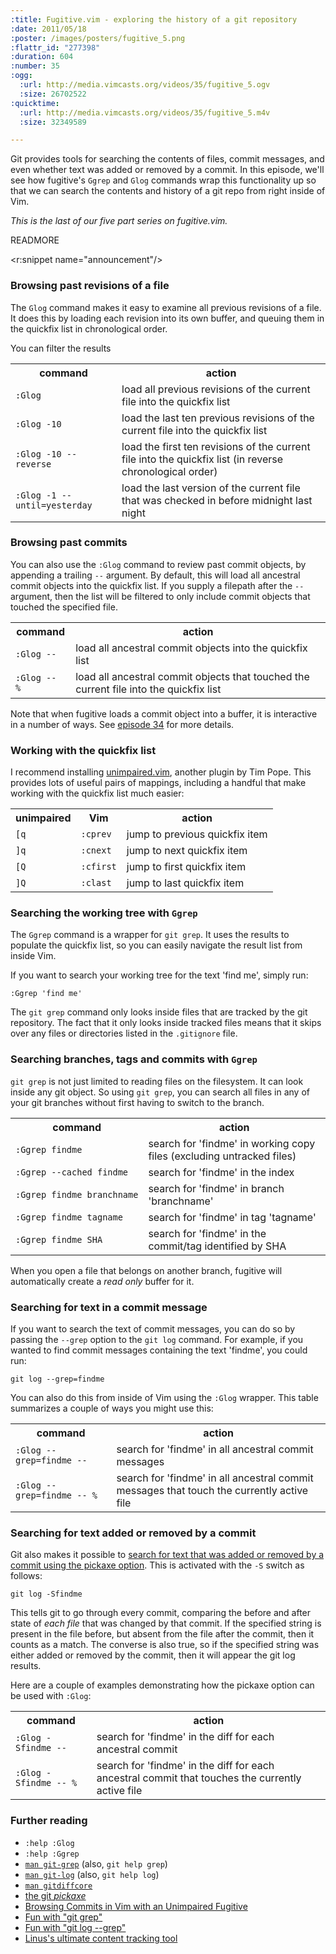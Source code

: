 ```yaml
--- 
:title: Fugitive.vim - exploring the history of a git repository
:date: 2011/05/18
:poster: /images/posters/fugitive_5.png
:flattr_id: "277398"
:duration: 604
:number: 35
:ogg: 
  :url: http://media.vimcasts.org/videos/35/fugitive_5.ogv
  :size: 26702522
:quicktime: 
  :url: http://media.vimcasts.org/videos/35/fugitive_5.m4v
  :size: 32349589

---
```


Git provides tools for searching the contents of files, commit messages, and even whether text was added or removed by a commit. In this episode, we'll see how fugitive's `Ggrep` and `Glog` commands wrap this functionality up so that we can search the contents and history of a git repo from right inside of Vim.

*This is the last of our five part series on fugitive.vim.*


READMORE

<r:snippet name="announcement"/>

### Browsing past revisions of a file

The `Glog` command makes it easy to examine all previous revisions of a file. It does this by loading each revision into its own buffer, and queuing them in the quickfix list in chronological order.

You can filter the results 

<table class="fullwidth">
  <tr>
    <th class="command">command</th>
    <th>action</th>
  </tr>
  <tr>
    <td>
      <code>:Glog</code>
    </td>
    <td>load all previous revisions of the current file into the quickfix list</td>
  </tr>
  <tr>
    <td>
      <code>:Glog -10</code>
    </td>
    <td>load the last ten previous revisions of the current file into the quickfix list</td>
  </tr>
  <tr>
    <td>
      <code>:Glog -10 --reverse</code>
    </td>
    <td>load the first ten revisions of the current file into the quickfix list (in reverse chronological order)</td>
  </tr>
  <tr>
    <td>
      <code>:Glog -1 --until=yesterday</code>
    </td>
    <td>load the last version of the current file that was checked in before midnight last night</td>
  </tr>
</table>

### Browsing past commits

You can also use the `:Glog` command to review past commit objects, by appending a trailing `--` argument. By default, this will load all ancestral commit objects into the quickfix list. If you supply a filepath after the `--` argument, then the list will be filtered to only include commit objects that touched the specified file.

<table class="fullwidth">
  <tr>
    <th class="command">command</th>
    <th>action</th>
  </tr>
  <tr>
    <td>
      <code>:Glog&nbsp;--</code>
    </td>
    <td>load all ancestral commit objects into the quickfix list</td>
  </tr>
  <tr>
    <td>
      <code>:Glog&nbsp;-- %</code>
    </td>
    <td>load all ancestral commit objects that touched the current file into the quickfix list</td>
  </tr>
</table>

Note that when fugitive loads a commit object into a buffer, it is interactive in a number of ways. See [episode 34][34] for more details.

### Working with the quickfix list

I recommend installing [unimpaired.vim][], another plugin by Tim Pope. This provides lots of useful pairs of mappings, including a handful that make working with the quickfix list much easier:

<table class="fullwidth">
  <tr>
    <th>unimpaired</th>
    <th>Vim</th>
    <th>action</th>
  </tr>
  <tr>
    <td><code>[q</code></td>
    <td><code>:cprev</code></td>
    <td>jump to previous quickfix item</td>
  </tr>
  <tr>
    <td><code>]q</code></td>
    <td><code>:cnext</code></td>
    <td>jump to next quickfix item</td>
  </tr>
  <tr>
    <td><code>[Q</code></td>
    <td><code>:cfirst</code></td>
    <td>jump to first quickfix item</td>
  </tr>
  <tr>
    <td><code>]Q</code></td>
    <td><code>:clast</code></td>
    <td>jump to last quickfix item</td>
  </tr>
</table>


### Searching the working tree with `Ggrep`

The `Ggrep` command is a wrapper for `git grep`. It uses the results to populate the quickfix list, so you can easily navigate the result list from inside Vim.

If you want to search your working tree for the text 'find me', simply run:

    :Ggrep 'find me'

The `git grep` command only looks inside files that are tracked by the git repository. The fact that it only looks inside tracked files means that it skips over any files or directories listed in the `.gitignore` file.

### Searching branches, tags and commits with `Ggrep`

`git grep` is not just limited to reading files on the filesystem. It can look inside any git object. So using `git grep`, you can search all files in any of your git branches without first having to switch to the branch.

<table class="fullwidth">
  <tr>
    <th class="command">command</th>
    <th>action</th>
  </tr>
  <tr>
    <td>
      <code>:Ggrep&nbsp;findme</code>
    </td>
    <td>search for 'findme' in working copy files (excluding untracked files)</td>
  </tr>
  <tr>
    <td>
      <code>:Ggrep&nbsp;--cached&nbsp;findme</code>
    </td>
    <td>search for 'findme' in the index</td>
  </tr>
  <tr>
    <td>
      <code>:Ggrep&nbsp;findme&nbsp;branchname</code>
    </td>
    <td>search for 'findme' in branch 'branchname'</td>
  </tr>
  <tr>
    <td>
      <code>:Ggrep&nbsp;findme&nbsp;tagname</code>
    </td>
    <td>search for 'findme' in tag 'tagname'</td>
  </tr>
  <tr>
    <td>
      <code>:Ggrep&nbsp;findme&nbsp;SHA</code>
    </td>
    <td>search for 'findme' in the commit/tag identified by SHA</td>
  </tr>
</table>

When you open a file that belongs on another branch, fugitive will automatically create a *read only* buffer for it.

### Searching for text in a commit message

If you want to search the text of commit messages, you can do so by passing the `--grep` option to the `git log` command. For example, if you wanted to find commit messages containing the text 'findme', you could run:

    git log --grep=findme

You can also do this from inside of Vim using the `:Glog` wrapper. This table summarizes a couple of ways you might use this:

<table class="fullwidth">
  <tr>
    <th class="command">command</th>
    <th>action</th>
  </tr>
  <tr>
    <td>
      <code>:Glog&nbsp;--grep=findme&nbsp;--</code>
    </td>
    <td>search for 'findme' in all ancestral commit messages</td>
  </tr>
  <tr>
    <td>
      <code>:Glog&nbsp;--grep=findme&nbsp;--&nbsp;%</code>
    </td>
    <td>search for 'findme' in all ancestral commit messages that touch the currently active file</td>
  </tr>
</table>

### Searching for text added or removed by a commit

Git also makes it possible to [search for text that was added or removed by a commit using the pickaxe option][pickaxe]. This is activated with the `-S` switch as follows:

    git log -Sfindme

This tells git to go through every commit, comparing the before and after state of *each file* that was changed by that commit. If the specified string is present in the file before, but absent from the file after the commit, then it counts as a match. The converse is also true, so if the specified string was either added or removed by the commit, then it will appear the git log results.

Here are a couple of examples demonstrating how the pickaxe option can be used with `:Glog`:

<table class="fullwidth">
  <tr>
    <th class="command">command</th>
    <th>action</th>
  </tr>
  <tr>
    <td>
      <code>:Glog&nbsp;-Sfindme&nbsp;--</code>
    </td>
    <td>search for 'findme' in the diff for each ancestral commit</td>
  </tr>
  <tr>
    <td>
      <code>:Glog&nbsp;-Sfindme&nbsp;--&nbsp;%</code>
    </td>
    <td>search for 'findme' in the diff for each ancestral commit that touches the currently active file</td>
  </tr>
</table>



### Further reading

* `:help :Glog`
* `:help :Ggrep`
* [`man git-grep`][git-grep] (also, `git help grep`)
* [`man git-log`][git-log] (also, `git help log`)
* [`man gitdiffcore`][gitdiffcore]
* [the git *pickaxe*][pickaxe]
* [Browsing Commits in Vim with an Unimpaired Fugitive][uf]
* [Fun with "git grep"][g1]
* [Fun with "git log --grep"][g2]
* [Linus's ultimate content tracking tool][g3]

[g1]: http://gitster.livejournal.com/27674.html
[g2]: http://gitster.livejournal.com/30195.html
[g3]: http://gitster.livejournal.com/35628.html
[rambling]: http://stopwritingramblingcommitmessages.com/
[unimpaired.vim]: http://www.vim.org/scripts/script.php?script_id=1590
[git-grep]: http://www.kernel.org/pub/software/scm/git/docs/git-grep.html
[git-log]: http://www.kernel.org/pub/software/scm/git/docs/git-log.html
[gitdiffcore]: http://www.kernel.org/pub/software/scm/git/docs/gitdiffcore.html
[pickaxe]: http://www.kernel.org/pub/software/scm/git/docs/gitdiffcore.html#_diffcore_pickaxe_for_detecting_addition_deletion_of_specified_string
[34]: /e/34
[uf]: http://mshared.tumblr.com/post/3215710879/browsing-commits-in-vim-with-an-unimpaired-fugitive